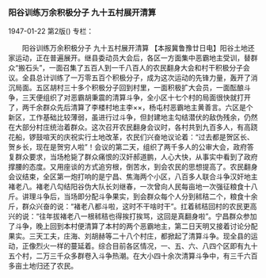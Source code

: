 ### 阳谷训练万余积极分子  九十五村展开清算

1947-01-22
第2版()
专栏：

　　阳谷训练万余积极分子
    九十五村展开清算
    【本报冀鲁豫廿日电】阳谷土地还家运动，正在普遍展开。继县委动员大会后，各区一方面集中恶霸地主受训，替群众“搬石头”，一面召集了五百人到一千八百人的农民翻身大会和村干积极分子会议。全县总计训练了一万零五百个积极分子，成为这次运动的先锋力量，轰开了消沉局面。五区胡村三十多个积极分子回到村里，一面积极扩大会员，一面酝酿斗争，三天便组织了对恶霸胡秉震的清算斗争，全小区十七个村的局面很快就打开了，两千余群众先后清算了李楼村地主李××，杨屯村恶霸地主黄善言。六区是个新区，工作基础比较薄弱，虽进行过斗争，但封建地主勾结潜伏的敌伪残余，仍然在大部分村庄统治着群众。这次召开农民翻身会议时，各村共到九百多人，有高跷花船，锣鼓喧天的庆祝实行土地改革，农民们兴奋地议论着：“过去都是贺区长、贺乡长，现在是贺穷人啦”！会议的第二天，组织了两千多人的公审大会，政府答复群众要求，当场枪毙了群众痛恨的汉奸郝道鹏，人心大快，从事实中看到了政府撑腰的态度。又用座谈的方式追穷根，倒苦水，到会农民的思想提高了。农民翻身会议结束，全区第一炮打响的是宁昌、焦海两个小区，八百多人联合斗争汉奸地主褚老八。褚老八勾结阳谷伪大队长刘继春，一次曾向人民每亩地一次强征粮食十八斤。讲理斗争后，当场即分配斗争果实，到会群众每个人分到秫秸二个，粮食十余斤，群众兴奋的说：“褚老八都斗啦，这时不干啥时干”。扛着秫秸回村的农民更高兴的说：“往年拔褚老八一根秫秸也得挨打挨骂，这回是真翻身啦”。宁昌群众参加了斗争，晚上回到本村便清算了本村的两个恶霸地主，第二日天明又接着讨论分配果实。三天工夫，庄海、刘胡赫等二十八个村庄，都掀起了清算斗争。现全县的运动，正像烈火一样的蔓延着。综合目前各区情况，一、五、六、八四个区即有九十五个村，二万三千众多群卷入斗争热潮。在大小四十余次清算斗争中，有三千六百多亩土地归还了农民。
